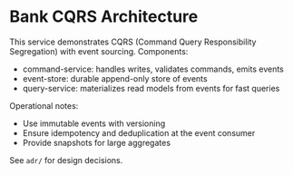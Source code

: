 # Bank CQRS Architecture

This service demonstrates CQRS (Command Query Responsibility Segregation) with event sourcing. Components:

- command-service: handles writes, validates commands, emits events
- event-store: durable append-only store of events
- query-service: materializes read models from events for fast queries

Operational notes:
- Use immutable events with versioning
- Ensure idempotency and deduplication at the event consumer
- Provide snapshots for large aggregates

See `adr/` for design decisions.
